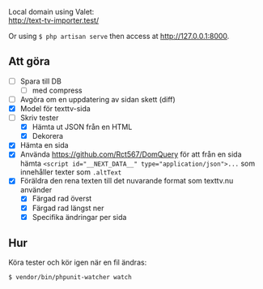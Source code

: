 Local domain using Valet:  
http://text-tv-importer.test/

Or using `$ php artisan serve` then access at http://127.0.0.1:8000.

## Att göra

-   [ ] Spara till DB
    - [ ] med compress
-   [ ] Avgöra om en uppdatering av sidan skett (diff)
-   [x] Model för texttv-sida
-   [ ] Skriv tester
    -   [x] Hämta ut JSON från en HTML
    -   [x] Dekorera
-   [x] Hämta en sida
-   [x] Använda https://github.com/Rct567/DomQuery för att från en sida hämta `<script id="__NEXT_DATA__" type="application/json">...` som innehåller texter som `.altText`
-   [x] Föräldra den rena texten till det nuvarande format som texttv.nu använder
    -   [x] Färgad rad överst
    -   [x] Färgad rad längst ner
    -   [x] Specifika ändringar per sida

## Hur

Köra tester och kör igen när en fil ändras:

    $ vendor/bin/phpunit-watcher watch
